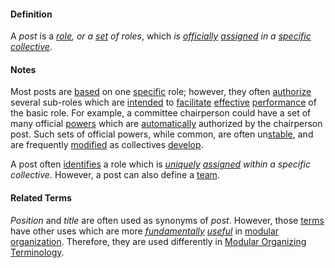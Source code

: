#### Definition

A *post* is a *[role](https://github.com/gcassel/Modular-Organization-Terminology/blob/master/terms/role.md), or a [set](https://github.com/gcassel/Modular-Organizing-Terminology/blob/master/terms/set.md) of roles*, which *is [officially](https://github.com/gcassel/Modular-Organizing-Terminology/blob/master/terms/official.md) [assigned](https://github.com/gcassel/Modular-Organizing-Terminology/blob/master/terms/assign.md) in a [specific](https://github.com/gcassel/Modular-Organizing-Terminology/blob/master/terms/specific.md) [collective](https://github.com/gcassel/Modular-Organizing-Terminology/blob/master/terms/collective.md)*.

#### Notes

Most posts are [based](https://github.com/gcassel/Modular-Organizing-Terminology/blob/master/terms/base.md) on one [specific](https://github.com/gcassel/Modular-Organizing-Terminology/blob/master/terms/specific.md) role; however, they often [authorize](https://github.com/gcassel/Modular-Organizing-Terminology/blob/master/terms/authorize.md) several sub-roles which are [intended](https://github.com/gcassel/Modular-Organizing-Terminology/blob/master/terms/intend.md) to [facilitate](https://github.com/gcassel/Modular-Organizing-Terminology/blob/master/terms/facilitate.md) [effective](https://github.com/gcassel/Modular-Organizing-Terminology/blob/master/terms/effective.md) [performance](perform.md) of the basic role.  For example, a committee chairperson could have a set of many official [powers](https://github.com/gcassel/Modular-Organizing-Terminology/blob/master/terms/power.md) which are [automatically](https://github.com/gcassel/Modular-Organizing-Terminology/blob/master/terms/automate.md) authorized by the chairperson post.  Such sets of official powers, while common, are often un[stable](https://github.com/gcassel/Modular-Organizing-Terminology/blob/master/terms/stabilize.md), and are frequently [modified](https://github.com/gcassel/Modular-Organizing-Terminology/blob/master/terms/modify.md) as collectives [develop](https://github.com/gcassel/Modular-Organizing-Terminology/blob/master/terms/develop.md).

A post often [identifies](https://github.com/gcassel/Modular-Organization-Terminology/blob/master/terms/identify.md) a role which is *[uniquely](https://github.com/gcassel/Modular-Organization-Terminology/blob/master/terms/unique.md) [assigned](https://github.com/gcassel/Modular-Organization-Terminology/blob/master/terms/assignment.md) within a specific collective*. However, a post can also define a [team](https://github.com/gcassel/Modular-Organization-Terminology/blob/master/terms/team.md).

#### Related Terms

*Position* and *title* are often used as synonyms of *post*.  However, those [terms](https://github.com/gcassel/Modular-Organization-Terminology/blob/master/terms/term.md) have other uses which are more *[fundamentally](https://github.com/gcassel/Modular-Organization-Terminology/blob/master/terms/base.md) [useful](https://github.com/gcassel/Modular-Organization-Terminology/blob/master/terms/use.md)* in [modular](https://github.com/gcassel/Modular-Organization-Terminology/blob/master/terms/modular.md) [organization](https://github.com/gcassel/Modular-Organization-Terminology/blob/master/terms/organization.md).  Therefore, they are used differently in [Modular Organizing Terminology](https://github.com/gcassel/Modular-Organization-Terminology).
